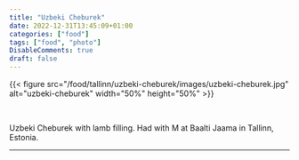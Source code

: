 ```yaml
---
title: "Uzbeki Cheburek"
date: 2022-12-31T13:45:09+01:00
categories: ["food"]
tags: ["food", "photo"]
DisableComments: true
draft: false
---
```


{{< figure src="/food/tallinn/uzbeki-cheburek/images/uzbeki-cheburek.jpg" alt="uzbeki-cheburek" width="50%" height="50%" >}}

<br>

Uzbeki Cheburek with lamb filling. Had with M at Baalti Jaama in Tallinn, Estonia.

---